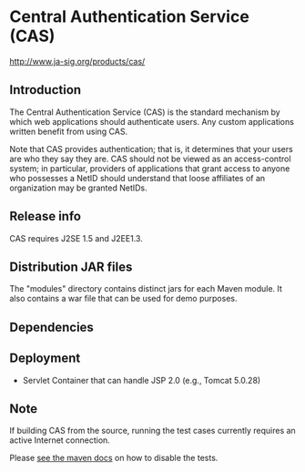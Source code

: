 # Central Authentication Service (CAS)

<http://www.ja-sig.org/products/cas/>

## Introduction

The Central Authentication Service (CAS) is the standard mechanism by which web
applications should authenticate users. Any custom applications written benefit
from using CAS.

Note that CAS provides authentication; that is, it determines that your users
are who they say they are. CAS should not be viewed as an access-control system;
in particular, providers of applications that grant access to anyone who
possesses a NetID should understand that loose affiliates of an organization may
be granted NetIDs.

## Release info

CAS requires J2SE 1.5 and J2EE1.3.

## Distribution JAR files

The "modules" directory contains distinct jars for each Maven module.  It also
contains a war file that can be used for demo purposes.

## Dependencies

## Deployment

* Servlet Container that can handle JSP 2.0 (e.g., Tomcat 5.0.28)

## Note

If building CAS from the source, running the test cases currently
requires an active Internet connection.

Please [see the maven docs][skip] on how to disable the tests.

[skip]: http://maven.apache.org/general.html#skip-test
